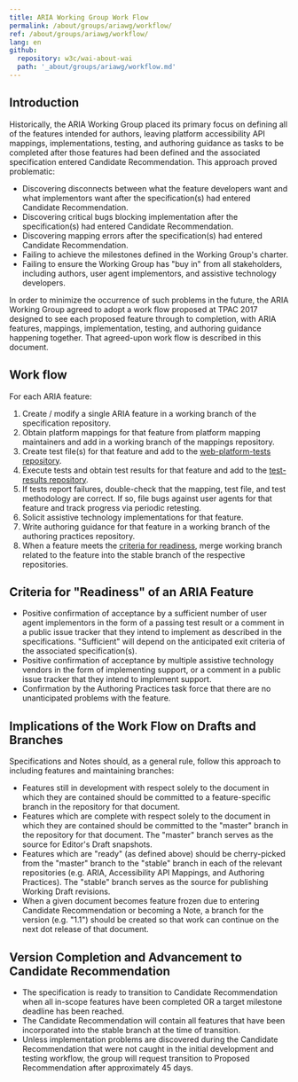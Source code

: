 ```yaml
---
title: ARIA Working Group Work Flow
permalink: /about/groups/ariawg/workflow/
ref: /about/groups/ariawg/workflow/
lang: en
github:
  repository: w3c/wai-about-wai
  path: '_about/groups/ariawg/workflow.md'
---
```


## Introduction

Historically, the ARIA Working Group placed its primary focus on defining all of the features intended for authors, leaving platform accessibility API mappings, implementations, testing, and authoring guidance as tasks to be completed after those features had been defined and the associated specification entered Candidate Recommendation. This approach proved problematic:

- Discovering disconnects between what the feature developers want and what implementors want after the specification(s) had entered Candidate Recommendation.
- Discovering critical bugs blocking implementation after the specification(s) had entered Candidate Recommendation.
- Discovering mapping errors after the specification(s) had entered Candidate Recommendation.
- Failing to achieve the milestones defined in the Working Group's charter.
- Failing to ensure the Working Group has "buy in" from all stakeholders, including authors, user agent implementors, and assistive technology developers.

In order to minimize the occurrence of such problems in the future, the ARIA Working Group agreed to adopt a work flow proposed at TPAC 2017 designed to see each proposed feature through to completion, with ARIA features, mappings, implementation, testing, and authoring guidance happening together. That agreed-upon work flow is described in this document.

## Work flow

For each ARIA feature:

1. Create / modify a single ARIA feature in a working branch of the specification repository.
2. Obtain platform mappings for that feature from platform mapping maintainers and add in a working branch of the mappings repository.
3. Create test file(s) for that feature and add to the [web-platform-tests repository](https://github.com/w3c/web-platform-tests).
4. Execute tests and obtain test results for that feature and add to the [test-results repository](https://github.com/w3c/test-results).
5. If tests report failures, double-check that the mapping, test file, and test methodology are correct. If so, file bugs against user agents for that feature and track progress via periodic retesting.
6. Solicit assistive technology implementations for that feature.
7. Write authoring guidance for that feature in a working branch of the authoring practices repository.
8. When a feature meets the [criteria for readiness](#criteria-for-readiness-of-an-aria-feature), merge working branch related to the feature into the stable branch of the respective repositories.

## Criteria for "Readiness" of an ARIA Feature

- Positive confirmation of acceptance by a sufficient number of user agent implementors in the form of a passing test result or a comment in a public issue tracker that they intend to implement as described in the specifications. "Sufficient" will depend on the anticipated exit criteria of the associated specification(s).
- Positive confirmation of acceptance by multiple assistive technology vendors in the form of implementing support, or a comment in a public issue tracker that they intend to implement support.
- Confirmation by the Authoring Practices task force that there are no unanticipated problems with the feature.

## Implications of the Work Flow on Drafts and Branches

Specifications and Notes should, as a general rule, follow this approach to including features and maintaining branches:

- Features still in development with respect solely to the document in which they are contained should be committed to a feature-specific branch in the repository for that document.
- Features which are complete with respect solely to the document in which they are contained should be committed to the "master" branch in the repository for that document. The "master" branch serves as the source for Editor's Draft snapshots.
- Features which are "ready" (as defined above) should be cherry-picked from the "master" branch to the "stable" branch in each of the relevant repositories (e.g. ARIA, Accessibility API Mappings, and Authoring Practices). The "stable" branch serves as the source for publishing Working Draft revisions.
- When a given document becomes feature frozen due to entering Candidate Recommendation or becoming a Note, a branch for the version (e.g. "1.1") should be created so that work can continue on the next dot release of that document.

## Version Completion and Advancement to Candidate Recommendation

- The specification is ready to transition to Candidate Recommendation when all in-scope features have been completed OR a target milestone deadline has been reached.
- The Candidate Recommendation will contain all features that have been incorporated into the stable branch at the time of transition.
- Unless implementation problems are discovered during the Candidate Recommendation that were not caught in the initial development and testing workflow, the group will request transition to Proposed Recommendation after approximately 45 days.